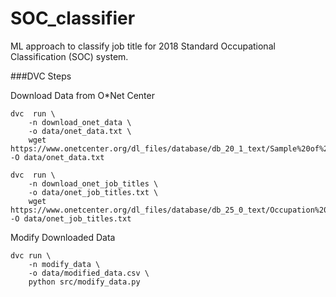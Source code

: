 # SOC_classifier
ML approach to classify job title for 2018 Standard Occupational Classification (SOC) system. 

###DVC Steps

Download Data from O*Net Center

```
dvc  run \
    -n download_onet_data \
    -o data/onet_data.txt \
    wget https://www.onetcenter.org/dl_files/database/db_20_1_text/Sample%20of%20Reported%20Titles.txt -O data/onet_data.txt
```


```
dvc  run \
    -n download_onet_job_titles \
    -o data/onet_job_titles.txt \
    wget https://www.onetcenter.org/dl_files/database/db_25_0_text/Occupation%20Data.txt -O data/onet_job_titles.txt
```

Modify Downloaded Data

```
dvc run \
    -n modify_data \
    -o data/modified_data.csv \
    python src/modify_data.py
```
